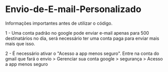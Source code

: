 # Envio-de-E-mail-Personalizado

Informações importantes antes de utilizar o código.

1 - Uma conta padrão no google pode enviar e-mail apenas para 500 destinatários no dia, será necessário ter uma conta paga para enviar mais mais que isso.

2 - É necessário ativar o "Acesso a app menos seguro".
    Entre na conta do gmail que fará o envio > Gerenciar sua conta google > segurança > Acesso a app menos seguro
